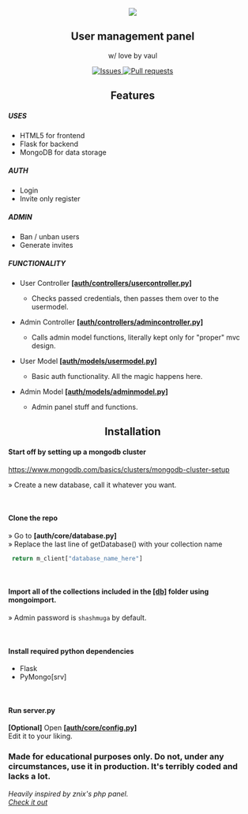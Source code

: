 
<p align="center">
 <img src="https://files.hyper.pics/hyper/axjsDGPljm.png">
 <h2 align="center">User management panel</h2>
 <p align="center">w/ love by vaul</p>
</p>
  <p align="center">
    <a href="https://github.com/Archivine/panel/issues">
      <img alt="Issues" src="https://img.shields.io/github/issues/Archivine/panel?color=0088ff" />
    </a>
    <a href="https://github.com/Archivine/panel/pulls">
      <img alt="Pull requests" src="https://img.shields.io/github/issues-pr/Archivine/panel" />
    </a>
  </p>
 
<h2 align ="center"> Features </h2>

##### USES
* HTML5 for frontend
* Flask for backend
* MongoDB for data storage

##### AUTH
* Login
* Invite only register

##### ADMIN
* Ban / unban users
* Generate invites

##### FUNCTIONALITY

* User Controller <ins>**__[auth/controllers/usercontroller.py]__** </ins>
  * Checks passed credentials, then passes them over to the usermodel.

* Admin Controller <ins>**__[auth/controllers/admincontroller.py]__** </ins>
  * Calls admin model functions, literally kept only for "proper" mvc design.
  
* User Model <ins>**__[auth/models/usermodel.py]__** </ins>
  * Basic auth functionality. All the magic happens here.
  
* Admin Model <ins>**__[auth/models/adminmodel.py]__** </ins>
  * Admin panel stuff and functions.
 
 
<h2 align ="center"> Installation </h2>
 
#### Start off by setting up a mongodb cluster
https://www.mongodb.com/basics/clusters/mongodb-cluster-setup  
 
» Create a new database, call it whatever you want.

<br>

#### Clone the repo
» Go to **__[auth/core/database.py]__**  
» Replace the last line of getDatabase() with your collection name  

```python
 return m_client["database_name_here"]
```

<br>

#### Import all of the collections included in the <ins>**[db]**</ins> folder using mongoimport.
» Admin password is `shashmuga` by default.

<br>

#### Install required python dependencies
* Flask
* PyMongo[srv]

<br>

#### Run server.py

**[Optional]** Open <ins>**__[auth/core/config.py]__**</ins>  
Edit it to your liking.


<h3> Made for educational purposes only. Do not, under any circumstances, use it in production. It's terribly coded and lacks a lot. </h3>

*Heavily inspired by znix's php panel.*   
*[Check it out](https://github.com/znixbtw/php-panel-v2)*
